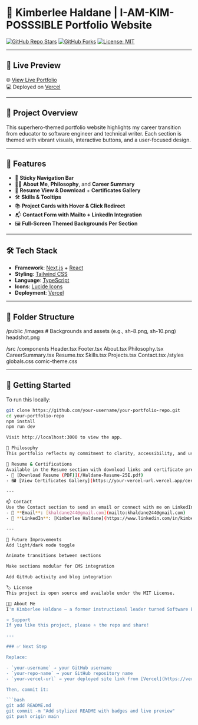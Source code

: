 <!-- This is a [Next.js](https://nextjs.org) project bootstrapped with [`create-next-app`](https://nextjs.org/docs/app/api-reference/cli/create-next-app).


## Getting Started

First, run the development server:

```bash
npm run dev
# or
yarn dev
# or
pnpm dev
# or
bun dev
```

Open [http://localhost:3000](http://localhost:3000) with your browser to see the result.

You can start editing the page by modifying `app/page.tsx`. The page auto-updates as you edit the file.

This project uses [`next/font`](https://nextjs.org/docs/app/building-your-application/optimizing/fonts) to automatically optimize and load [Geist](https://vercel.com/font), a new font family for Vercel.

## Learn More

To learn more about Next.js, take a look at the following resources:

- [Next.js Documentation](https://nextjs.org/docs) - learn about Next.js features and API.
- [Learn Next.js](https://nextjs.org/learn) - an interactive Next.js tutorial.

You can check out [the Next.js GitHub repository](https://github.com/vercel/next.js) - your feedback and contributions are welcome!

## Deploy on Vercel

The easiest way to deploy your Next.js app is to use the [Vercel Platform](https://vercel.com/new?utm_medium=default-template&filter=next.js&utm_source=create-next-app&utm_campaign=create-next-app-readme) from the creators of Next.js.

Check out our [Next.js deployment documentation](https://nextjs.org/docs/app/building-your-application/deploying) for more details.
-->

# 💫 Kimberlee Haldane |    I-AM-KIM-POSSSIBLE Portfolio Website

[![GitHub Repo Stars](https://img.shields.io/github/stars/your-username/your-repo-name?style=social)](https://github.com/your-username/your-repo-name)
[![GitHub Forks](https://img.shields.io/github/forks/your-username/your-repo-name?style=social)](https://github.com/your-username/your-repo-name/fork)
[![License: MIT](https://img.shields.io/badge/License-MIT-yellow.svg)](./LICENSE)

---

## 🔗 Live Preview

🌐 [View Live Portfolio](https://your-vercel-url.vercel.app)  
💻 Deployed on [Vercel](https://vercel.com)

---

## 🧩 Project Overview

This superhero-themed portfolio website highlights my career transition from educator to software engineer and technical writer. Each section is themed with vibrant visuals, interactive buttons, and a user-focused design.

---

## 🚀 Features

- 🎯 **Sticky Navigation Bar**
- 🧑‍💼 **About Me**, **Philosophy**, and **Career Summary**
- 📄 **Resume View & Download** + **Certificates Gallery**
- 🛠️ **Skills & Tooltips**
- 📚 **Project Cards with Hover & Click Redirect**
- 📬 **Contact Form with Mailto + LinkedIn Integration**
- 🖼️ **Full-Screen Themed Backgrounds Per Section**

---

## 🛠 Tech Stack

- **Framework**: [Next.js](https://nextjs.org) + [React](https://reactjs.org)
- **Styling**: [Tailwind CSS](https://tailwindcss.com)
- **Language**: [TypeScript](https://www.typescriptlang.org)
- **Icons**: [Lucide Icons](https://lucide.dev)
- **Deployment**: [Vercel](https://vercel.com)

---

## 📂 Folder Structure

/public
/images # Backgrounds and assets (e.g., sh-8.png, sh-10.png)
headshot.png

/src
/components
Header.tsx
Footer.tsx
About.tsx
Philosophy.tsx
CareerSummary.tsx
Resume.tsx
Skills.tsx
Projects.tsx
Contact.tsx
/styles
globals.css
comic-theme.css

---

## 🚀 Getting Started

To run this locally:

```bash
git clone https://github.com/your-username/your-portfolio-repo.git
cd your-portfolio-repo
npm install
npm run dev

Visit http://localhost:3000 to view the app.

🧠 Philosophy
This portfolio reflects my commitment to clarity, accessibility, and user-centered design. My goal is to bridge the gap between innovation and usability through thoughtful, inclusive development.

📄 Resume & Certifications
Available in the Resume section with download links and certificate previews.
- 📎 [Download Resume (PDF)](/Haldane-Resume-25E.pdf)  
- 🖼️ [View Certificates Gallery](https://your-vercel-url.vercel.app/certificates)

---

📫 Contact
Use the Contact section to send an email or connect with me on LinkedIn.
- 📧 **Email**: [khaldane244@gmail.com](mailto:khaldane244@gmail.com)
- 💼 **LinkedIn**: [Kimberlee Haldane](https://www.linkedin.com/in/kimberlee-haldane-09a292332/)

---

🔮 Future Improvements
Add light/dark mode toggle

Animate transitions between sections

Make sections modular for CMS integration

Add GitHub activity and blog integration

🏷 License
This project is open source and available under the MIT License.

👩‍💻 About Me
I'm Kimberlee Haldane — a former instructional leader turned Software Engineer and Technical Writer. My portfolio reflects a passion for clarity, code, and creativity. I combine strong analytical thinking with people-focused design to build better solutions.

⭐️ Support
If you like this project, please ⭐️ the repo and share!

---

### ✅ Next Step

Replace:

- `your-username` → your GitHub username  
- `your-repo-name` → your GitHub repository name  
- `your-vercel-url` → your deployed site link from [Vercel](https://vercel.com/dashboard)

Then, commit it:

```bash
git add README.md
git commit -m "Add stylized README with badges and live preview"
git push origin main
